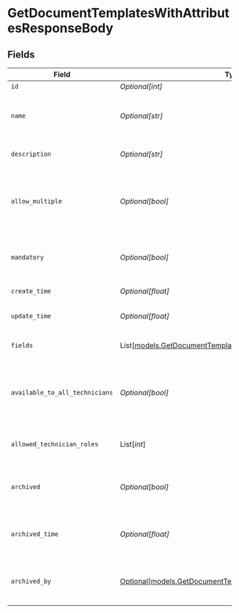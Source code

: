 # GetDocumentTemplatesWithAttributesResponseBody


## Fields

| Field                                                                                                                      | Type                                                                                                                       | Required                                                                                                                   | Description                                                                                                                |
| -------------------------------------------------------------------------------------------------------------------------- | -------------------------------------------------------------------------------------------------------------------------- | -------------------------------------------------------------------------------------------------------------------------- | -------------------------------------------------------------------------------------------------------------------------- |
| `id`                                                                                                                       | *Optional[int]*                                                                                                            | :heavy_minus_sign:                                                                                                         | Identifier                                                                                                                 |
| `name`                                                                                                                     | *Optional[str]*                                                                                                            | :heavy_minus_sign:                                                                                                         | Name of the template (must be unique)                                                                                      |
| `description`                                                                                                              | *Optional[str]*                                                                                                            | :heavy_minus_sign:                                                                                                         | Description of the template                                                                                                |
| `allow_multiple`                                                                                                           | *Optional[bool]*                                                                                                           | :heavy_minus_sign:                                                                                                         | Indicates if multiple instances of the document template is allowed                                                        |
| `mandatory`                                                                                                                | *Optional[bool]*                                                                                                           | :heavy_minus_sign:                                                                                                         | Indicates if the document template is mandatory                                                                            |
| `create_time`                                                                                                              | *Optional[float]*                                                                                                          | :heavy_minus_sign:                                                                                                         | Creation time                                                                                                              |
| `update_time`                                                                                                              | *Optional[float]*                                                                                                          | :heavy_minus_sign:                                                                                                         | Last updated time                                                                                                          |
| `fields`                                                                                                                   | List[[models.GetDocumentTemplatesWithAttributesFields](../models/getdocumenttemplateswithattributesfields.md)]             | :heavy_minus_sign:                                                                                                         | Document template fields                                                                                                   |
| `available_to_all_technicians`                                                                                             | *Optional[bool]*                                                                                                           | :heavy_minus_sign:                                                                                                         | Indicates if the document template is available to all technicians                                                         |
| `allowed_technician_roles`                                                                                                 | List[*int*]                                                                                                                | :heavy_minus_sign:                                                                                                         | List of allowed technician role ids                                                                                        |
| `archived`                                                                                                                 | *Optional[bool]*                                                                                                           | :heavy_minus_sign:                                                                                                         | Indicates if the document template is archived                                                                             |
| `archived_time`                                                                                                            | *Optional[float]*                                                                                                          | :heavy_minus_sign:                                                                                                         | Indicates the time the template was archived                                                                               |
| `archived_by`                                                                                                              | [Optional[models.GetDocumentTemplatesWithAttributesArchivedBy]](../models/getdocumenttemplateswithattributesarchivedby.md) | :heavy_minus_sign:                                                                                                         | Indicates who archived the template                                                                                        |